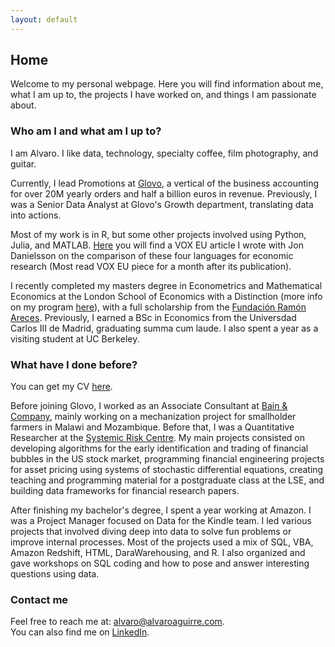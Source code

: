 ```yaml
---
layout: default
---
```


## Home

Welcome to my personal webpage. Here you will find information about me, what I am up to, the projects I have worked on, and things I am passionate about.

### Who am I and what am I up to?

I am Alvaro. I like data, technology, specialty coffee, film photography, and guitar.

Currently, I lead Promotions at <a href = "https://glovoapp.com" target = "_blank">Glovo</a>, a vertical of the business accounting for over 20M yearly orders and half a billion euros in revenue. Previously, I was a Senior Data Analyst at Glovo's Growth department, translating data into actions.

Most of my work is in R, but some other projects involved using Python, Julia, and MATLAB. <a href = "https://voxeu.org/article/which-programming-language-best-economic-research" target = "_blank">Here</a> you will find a VOX EU article I wrote with Jon Danielsson on the comparison of these four languages for economic research (Most read VOX EU piece for a month after its publication).

I recently completed my masters degree in Econometrics and Mathematical Economics at the London School of Economics with a Distinction (more info on my program <a href = "https://www.lse.ac.uk/study-at-lse/Graduate/Degree-programmes-2021/MSc-Econometrics-and-Mathematical-Economics" target = "_blank">here</a>), with a full scholarship from the <a href = "https://www.fundacionareces.es/fundacionareces/en/" target = "_blank">Fundación Ramón Areces</a>. Previously, I earned a BSc in Economics from the Universdad Carlos III de Madrid, graduating summa cum laude. I also spent a year as a visiting student at UC Berkeley.

### What have I done before?

You can get my CV <a href = "/assets/docs/CV_AlvaroAguirre.pdf" target = "_blank">here</a>.

Before joining Glovo, I worked as an Associate Consultant at <a href = "https://www.bain.com" target = "_blank">Bain & Company</a>, mainly working on a mechanization project for smallholder farmers in Malawi and Mozambique. Before that, I was a Quantitative Researcher at the <a href = "http://www.systemicrisk.ac.uk" target = "_blank">Systemic Risk Centre</a>. My main projects consisted on developing algorithms for the early identification and trading of financial bubbles in the US stock market, programming financial engineering projects for asset pricing using systems of stochastic differential equations, creating teaching and programming material for a postgraduate class at the LSE, and building data frameworks for financial research papers. 

After finishing my bachelor's degree, I spent a year working at Amazon. I was a Project Manager focused on Data for the Kindle team. I led various projects that involved diving deep into data to solve fun problems or improve internal processes. Most of the projects used a mix of SQL, VBA, Amazon Redshift, HTML, DaraWarehousing, and R. I also organized and gave workshops on SQL coding and how to pose and answer interesting questions using data. 

### Contact me

Feel free to reach me at: <alvaro@alvaroaguirre.com>.  
You can also find me on [LinkedIn](https://www.linkedin.com/in/alvaro-aguirre/).